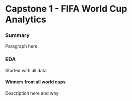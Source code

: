 # Capstone 1 - FIFA World Cup Analytics

### Summary

Paragraph here.

### EDA

Started with all data

#### Winners from all world cups

Description here and why
